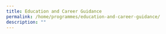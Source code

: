 ```yaml
---
title: Education and Career Guidance
permalink: /home/programmes/education-and-career-guidance/
description: ""
---
```


